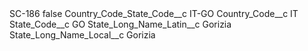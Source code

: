 <?xml version="1.0" encoding="UTF-8"?>
<CustomMetadata xmlns="http://soap.sforce.com/2006/04/metadata" xmlns:xsi="http://www.w3.org/2001/XMLSchema-instance" xmlns:xsd="http://www.w3.org/2001/XMLSchema">
    <label>SC-186</label>
    <protected>false</protected>
    <values>
        <field>Country_Code_State_Code__c</field>
        <value xsi:type="xsd:string">IT-GO</value>
    </values>
    <values>
        <field>Country_Code__c</field>
        <value xsi:type="xsd:string">IT</value>
    </values>
    <values>
        <field>State_Code__c</field>
        <value xsi:type="xsd:string">GO</value>
    </values>
    <values>
        <field>State_Long_Name_Latin__c</field>
        <value xsi:type="xsd:string">Gorizia</value>
    </values>
    <values>
        <field>State_Long_Name_Local__c</field>
        <value xsi:type="xsd:string">Gorizia</value>
    </values>
</CustomMetadata>
